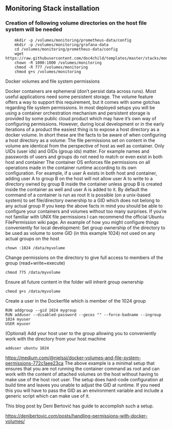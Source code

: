 ## Monitoring Stack installation
### Creation of following volume directories on the host file system will be needed
```
    mkdir -p /volumes/monitoring/prometheus-data/config
    mkdir -p /volumes/monitoring/grafana-data        
    cd /volumes/monitoring/prometheus-data/config
    wget https://raw.githubusercontent.com/doc4child/templates/master/stacks/monitoring/prometheus.yml
    chown -R 1000:1000 /volumes/monitoring
    chmod -R 777 /volumes/monitoring
    chmod g+s /volumes/monitoring
```


Docker volumes and file system permissions

Docker containers are ephemeral (don’t persist data across runs). Most useful applications need some persistent storage. The volume feature offers a way to support this requirement, but it comes with some gotchas regarding file system permissions.
In most deployed setups you will be using a container orchestration mechanism and persistent storage is provided by some public cloud product which may have it’s own way of configuring permissions. However, during local development or in the early iterations of a product the easiest thing is to expose a host directory as a docker volume.
In short these are the facts to be aware of when configuring a host directory as a volume:
The file permissions set on content in the volume are identical from the perspective of host as well as container.
Only UIDs (user ids) and GIDs (group ids) matter. For example names and passwords of users and groups do not need to match or even exist in both host and container
The container OS enforces file permissions on all operations made in the container runtime according to its own configuration. For example, if a user A exists in both host and container, adding user A to group B on the host will not allow user A to write to a directory owned by group B inside the container unless group B is created inside the container as well and user A is added to it.
By default the command of a container is run as root
It is possible (on a unix-based system) to set file/directory ownership to a GID which does not belong to any actual group
If you keep the above facts in mind you should be able to configure your containers and volumes without too many surprises. If you’re not familiar with UNIX file permissions I can recommend the official Ubuntu FilePermission wiki page.
An example of how you might configure things conveniently for local development:
Set group ownership of the directory to be used as volume to some GID (in this example 1024) not used on any actual groups on the host
```
chown :1024 /data/myvolume
```
Change permissions on the directory to give full access to members of the group (read+write+execute)
```
chmod 775 /data/myvolume
```
Ensure all future content in the folder will inherit group ownership
```
chmod g+s /data/myvolume
```
Create a user in the Dockerfile which is member of the 1024 group
```
RUN addgroup --gid 1024 mygroup
RUN adduser --disabled-password --gecos "" --force-badname --ingroup 1024 myuser 
USER myuser
```
(Optional) Add your host user to the group allowing you to conveniently work with the directory from your host machine
```
adduser ubuntu 1024
```

https://medium.com/@nielssj/docker-volumes-and-file-system-permissions-772c1aee23ca
The above example is a minimal setup that ensures that you are not running the container command as root and can work with the content of attached volumes on the host without having to make use of the host root user. The setup does hard-code configuration at build time and leaves you unable to adjust the GID at runtime. If you need this you will have to pass the GID as an environment variable and include a generic script which can make use of it. 


This blog post by Deni Bertović has guide to accomplish such a setup.

https://denibertovic.com/posts/handling-permissions-with-docker-volumes/


